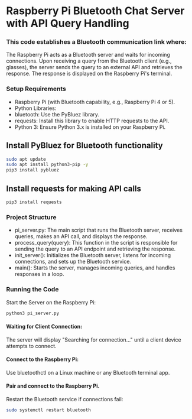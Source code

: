 # Raspberry Pi Bluetooth Chat Server with API Query Handling

### This code establishes a Bluetooth communication link where:

The Raspberry Pi acts as a Bluetooth server and waits for incoming connections.
Upon receiving a query from the Bluetooth client (e.g., glasses), the server sends the query to an external API and retrieves the response.
The response is displayed on the Raspberry Pi's terminal.

### Setup Requirements
- Raspberry Pi (with Bluetooth capability, e.g., Raspberry Pi 4 or 5).
- Python Libraries:
- bluetooth: Use the PyBluez library.
- requests: Install this library to enable HTTP requests to the API.
- Python 3: Ensure Python 3.x is installed on your Raspberry Pi.

## Install PyBluez for Bluetooth functionality
```bash
sudo apt update
sudo apt install python3-pip -y
pip3 install pybluez
```

## Install requests for making API calls
```bash
pip3 install requests
```

### Project Structure
- pi_server.py: The main script that runs the Bluetooth server, receives queries, makes an API call, and displays the response.
- process_query(query): This function in the script is responsible for sending the query to an API endpoint and retrieving the response.
- init_server(): Initializes the Bluetooth server, listens for incoming connections, and sets up the Bluetooth service.
- main(): Starts the server, manages incoming queries, and handles responses in a loop.

### Running the Code
Start the Server on the Raspberry Pi:

```bash
python3 pi_server.py
```

#### Waiting for Client Connection:

The server will display "Searching for connection..." until a client device attempts to connect.

#### Connect to the Raspberry Pi:

Use bluetoothctl on a Linux machine or any Bluetooth terminal app.

#### Pair and connect to the Raspberry Pi.

Restart the Bluetooth service if connections fail:

```bash
sudo systemctl restart bluetooth
```
